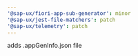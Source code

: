 ```yaml
---
'@sap-ux/fiori-app-sub-generator': minor
'@sap-ux/jest-file-matchers': patch
'@sap-ux/telemetry': patch
---
```


adds .appGenInfo.json file
